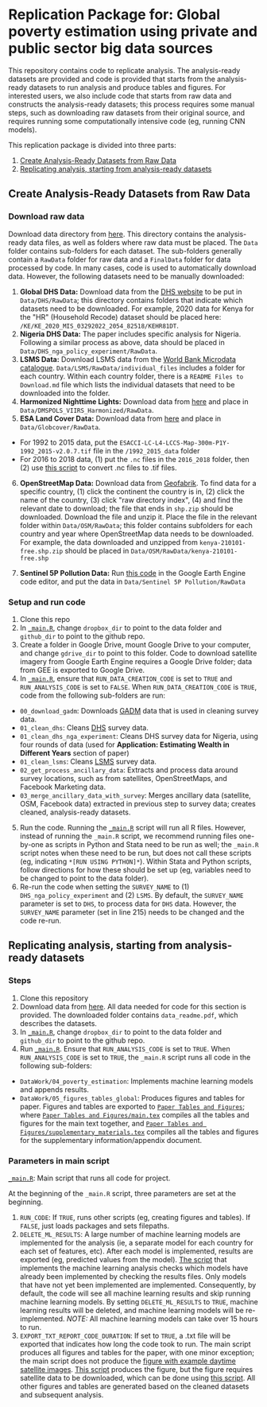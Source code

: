# Replication Package for: Global poverty estimation using private and public sector big data sources

This repository contains code to replicate analysis. The analysis-ready datasets are provided and code is provided that starts from the analysis-ready datasets to run analysis and produce tables and figures. For interested users, we also include code that starts from raw data and constructs the analysis-ready datasets; this process requires some manual steps, such as downloading raw datasets from their original source, and requires running some computationally intensive code (eg, running CNN models).

This replication package is divided into three parts:

1. [Create Analysis-Ready Datasets from Raw Data](#replicate-data)
2. [Replicating analysis, starting from analysis-ready datasets](#replicate-analysis)

## Create Analysis-Ready Datasets from Raw Data <a name="replicate-data"></a>

### Download raw data

Download data directory from [here](https://www.dropbox.com/scl/fo/1luod4j82jbyooejaaorm/h?rlkey=zohapjaph445bdya9ipwaeve2&dl=0). This directory contains the analysis-ready data files, as well as folders where raw data must be placed. The `Data` folder contains sub-folders for each dataset. The sub-folders generally contain a `RawData` folder for raw data and a `FinalData` folder for data processed by code. In many cases, code is used to automatically download data. However, the following datasets need to be manually downloaded:

1. __Global DHS Data:__ Download data from the [DHS website](https://dhsprogram.com/data/) to be put in `Data/DHS/RawData`; this directory contains folders that indicate which datasets need to be downloaded. For example, 2020 data for Kenya for the "HR" (Household Recode) dataset should be placed here: `/KE/KE_2020_MIS_03292022_2054_82518/KEHR81DT`.
2. __Nigeria DHS Data:__ The paper includes specific analysis for Nigeria. Following a similar process as above, data should be placed in `Data/DHS_nga_policy_experiment/RawData`.
3. __LSMS Data:__ Download LSMS data from the [World Bank Microdata catalogue](https://microdata.worldbank.org/index.php/catalog/lsms/?page=1&ncsrf=ea3643ebcba3745efa4469f5e827e107&ps=15&repo=lsms). `Data/LSMS/RawData/individual_files` includes a folder for each country. Within each country folder, there is a `README Files to Download.md` file which lists the individual datasets that need to be downloaded into the folder. 
4. __Harmonized Nighttime Lights:__ Download data from [here](https://figshare.com/articles/dataset/Harmonization_of_DMSP_and_VIIRS_nighttime_light_data_from_1992-2018_at_the_global_scale/9828827/5) and place in `Data/DMSPOLS_VIIRS_Harmonized/RawData`.
5. __ESA Land Cover Data:__ Download data from [here](https://cds.climate.copernicus.eu/cdsapp#!/dataset/satellite-land-cover?tab=form) and place in `Data/Globcover/RawData`.
  * For 1992 to 2015 data, put the `ESACCI-LC-L4-LCCS-Map-300m-P1Y-1992_2015-v2.0.7.tif` file in the `/1992_2015_data` folder
  * For 2016 to 2018 data, (1) put the `.nc` files in the `2016_2018` folder, then (2) use [this script](https://github.com/dime-worldbank/big-data-poverty-estimation/blob/master/DataWork/02_get_process_ancillary_data/Globcover/globcover_netcdf_to_geotiff.txt) to convert .nc files to .tif files.
  
6. __OpenStreetMap Data:__ Download data from [Geofabrik](https://download.geofabrik.de/). To find data for a specific country, (1) click the continent the country is in, (2) click the name of the country, (3) click "raw directory index", (4) and find the relevant date to download; the file that ends in `shp.zip` should be downloaded. Download the file and unzip it. Place the file in the relevant folder within `Data/OSM/RawData`; this folder contains subfolders for each country and year where OpenStreetMap data needs to be downloaded. For example, the data downloaded and unzipped from `kenya-210101-free.shp.zip` should be placed in `Data/OSM/RawData/kenya-210101-free.shp`

7. __Sentinel 5P Pollution Data:__ Run [this code](https://github.com/dime-worldbank/big-data-poverty-estimation/blob/master/DataWork/02_get_process_ancillary_data/Sentinel%205P%20Pollution/01_download_s5p.js) in the Google Earth Engine code editor, and put the data in `Data/Sentinel 5P Pollution/RawData`

### Setup and run code

1. Clone this repo
2. In [`_main.R`](https://github.com/dime-worldbank/big-data-poverty-estimation/blob/master/_main.R), change `dropbox_dir` to point to the data folder and `github_dir` to point to the github repo.
3. Create a folder in Google Drive, mount Google Drive to your computer, and change `gdrive_dir` to point to this folder. Code to download satellite imagery from Google Earth Engine requires a Google Drive folder; data from GEE is exported to Google Drive.
4. In [`_main.R`](https://github.com/dime-worldbank/big-data-poverty-estimation/blob/master/_main.R), ensure that `RUN_DATA_CREATION_CODE` is set to `TRUE` and `RUN_ANALYSIS_CODE` is set to `FALSE`. When `RUN_DATA_CREATION_CODE` is `TRUE`, code from the following sub-folders are run:

  * `00_download_gadm`: Downloads [GADM](https://gadm.org/) data that is used in cleaning survey data.
  * `01_clean_dhs`: Cleans [DHS](https://www.usaid.gov/global-health/demographic-and-health-surveys-program) survey data.
  * `01_clean_dhs_nga_experiment`: Cleans DHS survey data for Nigeria, using four rounds of data (used for __Application: Estimating Wealth in Different Years__ section of paper)
  * `01_clean_lsms`: Cleans [LSMS](https://www.worldbank.org/en/programs/lsms) survey data.
  * `02_get_process_ancillary_data`: Extracts and process data around survey locations, such as from satellites, OpenStreetMaps, and Facebook Marketing data.
  * `03_merge_ancillary_data_with_survey`: Merges ancillary data (satellite, OSM, Facebook data) extracted in previous step to survey data; creates cleaned, analysis-ready datasets.
  
5. Run the code. Running the [`_main.R`](https://github.com/dime-worldbank/big-data-poverty-estimation/blob/master/_main.R) script will run all R files. However, instead of running the `_main.R` script, we recommend running files one-by-one as scripts in Python and Stata need to be run as well; the `_main.R` script notes when these need to be run, but does not call these scripts (eg, indicating `*[RUN USING PYTHON]*`). Within Stata and Python scripts, follow directions for how these should be set up (eg, variables need to be changed to point to the data folder).
6. Re-run the code when setting the `SURVEY_NAME` to (1) `DHS_nga_policy_experiment` and (2) `LSMS`. By default, the `SURVEY_NAME` parameter is set to `DHS`, to process data for `DHS` data. However, the `SURVEY_NAME` parameter (set in line 215) needs to be changed and the code re-run.

## Replicating analysis, starting from analysis-ready datasets <a name="replicate-analysis"></a>

### Steps

1. Clone this repository
2. Download data from [here](https://www.dropbox.com/scl/fo/1luod4j82jbyooejaaorm/h?rlkey=zohapjaph445bdya9ipwaeve2&dl=0). All data needed for code for this section is provided. The downloaded folder contains `data_readme.pdf`, which describes the datasets.
3. In [`_main.R`](https://github.com/dime-worldbank/big-data-poverty-estimation/blob/master/_main.R), change `dropbox_dir` to point to the data folder and `github_dir` to point to the github repo.
4. Run [`_main.R`](https://github.com/dime-worldbank/big-data-poverty-estimation/blob/master/_main.R). Ensure that `RUN_ANALYSIS_CODE` is set to `TRUE`. When `RUN_ANALYSIS_CODE` is set to `TRUE`, the `_main.R` script runs all code in the following sub-folders:

* `DataWork/04_poverty_estimation`: Implements machine learning models and appends results.
* `DataWork/05_figures_tables_global`: Produces figures and tables for paper. Figures and tables are exported to [`Paper Tables and Figures`](https://github.com/dime-worldbank/big-data-poverty-estimation/tree/master/Paper%20Tables%20and%20Figures); where [`Paper Tables and Figures/main.tex`](https://github.com/dime-worldbank/big-data-poverty-estimation/blob/master/Paper%20Tables%20and%20Figures/main.tex) compiles all the tables and figures for the main text together, and [`Paper Tables and Figures/supplementary_materials.tex`](https://github.com/dime-worldbank/big-data-poverty-estimation/blob/master/Paper%20Tables%20and%20Figures/supplementary_materials.tex) compiles all the tables and figures for the supplementary information/appendix document.

### Parameters in main script

[`_main.R`](https://github.com/dime-worldbank/big-data-poverty-estimation/blob/master/_main.R): Main script that runs all code for project.

At the beginning of the `_main.R` script, three parameters are set at the beginning.

1. `RUN_CODE`: If `TRUE`, runs other scripts (eg, creating figures and tables). If `FALSE`, just loads packages and sets filepaths.
2. `DELETE_ML_RESULTS`: A large number of machine learning models are implemented for the analysis (ie, a separate model for each country for each set of features, etc). After each model is implemented, results are exported (eg, predicted values from the model). [The script](https://github.com/dime-worldbank/big-data-poverty-estimation/blob/master/DataWork/04_poverty_estimation/01_pov_estimation.R) that implements the machine learning analysis checks which models have already been implemented by checking the results files. Only models that have not yet been implemented are implemented. Consequently, by default, the code will see all machine learning results and skip running machine learning models. By setting `DELETE_ML_RESULTS` to `TRUE`, machine learning results will be deleted, and machine learning models will be re-implemented. _NOTE:_ All machine learning models can take over 15 hours to run.
3. `EXPORT_TXT_REPORT_CODE_DURATION`: If set to `TRUE`, a .txt file will be exported that indicates how long the code took to run. 
The main script produces all figures and tables for the paper, with one minor exception; the main script does not produce the [figure with example daytime satellite images](https://github.com/dime-worldbank/big-data-poverty-estimation/blob/master/Paper%20Tables%20and%20Figures/figures/example_daytime_images.png). [This script](https://github.com/dime-worldbank/big-data-poverty-estimation/blob/33cbed1be65afcc50b373f88c0835df8078bac22/DataWork/02_get_process_ancillary_data/CNN%20Features%20Predict%20NTL/example_images.ipynb#L599) produces the figure, but the figure requires satellite data to be downloaded, which can be done using [this script](https://github.com/dime-worldbank/big-data-poverty-estimation/blob/33cbed1be65afcc50b373f88c0835df8078bac22/DataWork/02_get_process_ancillary_data/CNN%20Features%20Predict%20NTL/01_create_ntlgroup_tfrecord_name_ntlharmon.R). All other figures and tables are generated based on the cleaned datasets and subsequent analysis.  
